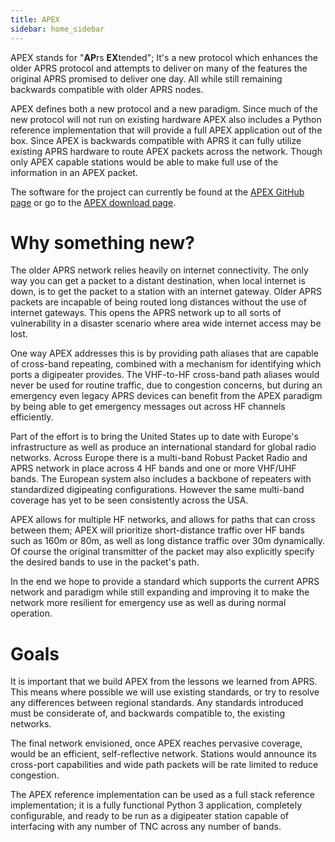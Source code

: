 ```yaml
---
title: APEX
sidebar: home_sidebar
---
```


APEX stands for "**AP**rs **EX**tended"; It's a new protocol which
enhances the older APRS protocol and attempts to deliver on many of the
features the original APRS promised to deliver one day. All while
still remaining backwards compatible with older APRS nodes.

APEX defines both a new protocol and a new paradigm. Since much of the new
protocol will not run on existing hardware APEX also includes a Python
reference implementation that will provide a full APEX application out of
the box. Since APEX is backwards compatible with APRS it can fully utilize
existing APRS hardware to route APEX packets across the network. Though only
APEX capable stations would be able to make full use of the information in an
APEX packet.

The software for the project can currently be found at the
[APEX GitHub page](https://github.com/Syncleus/apex) or go to the
[APEX download page](http://apexprotocol.com/software/download/).

# Why something new?

The older APRS network relies heavily on internet connectivity. The only way
you can get a packet to a distant destination, when local internet is down, is
to get the packet to a station with an internet gateway. Older APRS packets are
incapable of being routed long distances without the use of internet gateways.
This opens the APRS network up to all sorts of vulnerability in a disaster
scenario where area wide internet access may be lost.

One way APEX addresses this is by providing path aliases that are capable
of cross-band repeating, combined with a mechanism for identifying which
ports a digipeater provides. The VHF-to-HF cross-band path aliases would never
be used for routine traffic, due to congestion concerns, but during an
emergency even legacy APRS devices can benefit from the APEX paradigm by
being able to get emergency messages out across HF channels efficiently.

Part of the effort is to bring the United States up to date with Europe's
infrastructure as well as produce an international standard for global
radio networks. Across Europe there is a multi-band Robust Packet Radio
and APRS network in place across 4 HF bands and one or more VHF/UHF bands.
The European system also includes a backbone of repeaters with standardized
digipeating configurations. However the same multi-band coverage has yet to
be seen consistently across the USA.

APEX allows for multiple HF networks, and allows for paths that can cross
between them; APEX will prioritize short-distance traffic over HF bands such
as 160m or 80m, as well as long distance traffic over 30m dynamically. Of
course the original transmitter of the packet may also explicitly specify
the desired bands to use in the packet's path.

In the end we hope to provide a standard which supports the current APRS
network and paradigm while still expanding and improving it to make
the network more resilient for emergency use as well as during normal
operation.

# Goals

It is important that we build APEX from the lessons we learned from APRS.
This means where possible we will use existing standards, or try to
resolve any differences between regional standards. Any standards
introduced must be considerate of, and backwards compatible to, the
existing networks.

The final network envisioned, once APEX reaches pervasive coverage,
would be an efficient, self-reflective network. Stations would announce
its cross-port capabilities and wide path packets will be rate limited
to reduce congestion.

The APEX reference implementation can be used as a full stack reference
implementation; it is a fully functional Python 3 application, completely
configurable, and ready to be run as a digipeater station capable of
interfacing with any number of TNC across any number of bands.

